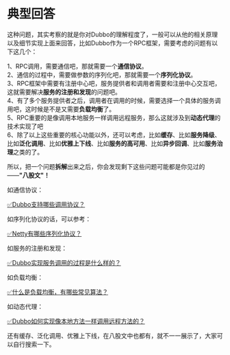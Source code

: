 # 典型回答

这种问题，其实考察的就是你对Dubbo的理解程度了，一般可以从他的相关原理以及细节实现上面来回答，比如Dubbo作为一个RPC框架，需要考虑的问题有以下这几个：

1、RPC调用，需要通信吧，那就需要一个**通信协议**。<br />2、通信的过程中，需要做参数的序列化吧，那就需要一个**序列化协议**。<br />3、RPC框架中需要有注册中心吧，服务提供者和调用者需要和注册中心交互吧，这就需要解决**服务的注册和发现**的问题吧。<br />4、有了多个服务提供者之后，调用者在调用的时候，需要选择一个具体的服务调用吧，这时候是不是又需要**负载均衡**了。<br />5、RPC重要的是像调用本地服务一样调用远程服务，那么这就涉及到**动态代理**的技术实现了吧<br />6、除了以上这些重要的核心功能以外，还可以考虑，比如**缓存**、比如**服务降级**、比如**泛化调用**、比如**优雅上下线**、比如**服务的高可用**、比如**异步回调**、比如**服务治理**之类的了。

所以，把一个问题**拆解**出来之后，你会发现剩下这些问题可能都是你见过的——**"八股文"！**

如通信协议：

[✅Dubbo支持哪些调用协议？](https://www.yuque.com/hollis666/fo22bm/lkqnmplc1rz02zmi?view=doc_embed)

如序列化协议的话，可以参考：

[✅Netty有哪些序列化协议？](https://www.yuque.com/hollis666/fo22bm/feghdunr7kut0y9k?view=doc_embed)

如服务的注册和发现：

[✅Dubbo实现服务调用的过程是什么样的？](https://www.yuque.com/hollis666/fo22bm/io1pkwin43mkwaup?view=doc_embed)

如负载均衡：

[✅什么是负载均衡，有哪些常见算法？](https://www.yuque.com/hollis666/fo22bm/dw07di?view=doc_embed)

如动态代理：

[✅Dubbo如何实现像本地方法一样调用远程方法的？](https://www.yuque.com/hollis666/fo22bm/hqnrwvt46ky1ar4n?view=doc_embed)

还有缓存、泛化调用、优雅上下线，在八股文中也都有，就不一一展示了，大家可以自行搜索一下。

